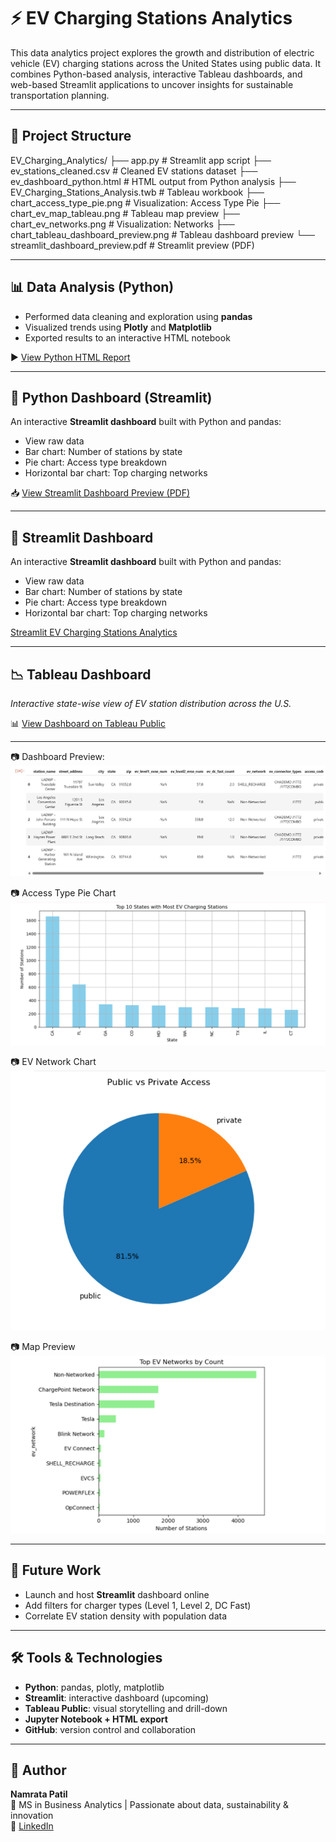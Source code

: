 # ⚡ EV Charging Stations Analytics

This data analytics project explores the growth and distribution of electric vehicle (EV) charging stations across the United States using public data. It combines Python-based analysis, interactive Tableau dashboards, and web-based Streamlit applications to uncover insights for sustainable transportation planning.

---

## 📁 Project Structure

EV_Charging_Analytics/ 
├── app.py # Streamlit app script 
├── ev_stations_cleaned.csv # Cleaned EV stations dataset 
├── ev_dashboard_python.html # HTML output from Python analysis 
├── EV_Charging_Stations_Analysis.twb # Tableau workbook 
├── chart_access_type_pie.png # Visualization: Access Type Pie 
├── chart_ev_map_tableau.png # Tableau map preview 
├── chart_ev_networks.png # Visualization: Networks 
├── chart_tableau_dashboard_preview.png # Tableau dashboard preview 
└── streamlit_dashboard_preview.pdf # Streamlit preview (PDF)


---

## 📊 Data Analysis (Python)

- Performed data cleaning and exploration using **pandas**
- Visualized trends using **Plotly** and **Matplotlib**
- Exported results to an interactive HTML notebook

▶️ [View Python HTML Report](https://namratap1908.github.io/ev-charging-analytics/ev_dashboard_python.html)

---

## 🐍 Python Dashboard (Streamlit)

An interactive **Streamlit dashboard** built with Python and pandas:
- View raw data
- Bar chart: Number of stations by state
- Pie chart: Access type breakdown
- Horizontal bar chart: Top charging networks

📥 [View Streamlit Dashboard Preview (PDF)](https://github.com/Namratap1908/ev-charging-analytics/blob/main/streamlit_dashboard_preview.pdf)

---

## 🐍 Streamlit Dashboard

An interactive **Streamlit dashboard** built with Python and pandas:
- View raw data
- Bar chart: Number of stations by state
- Pie chart: Access type breakdown
- Horizontal bar chart: Top charging networks
  
[Streamlit EV Charging Stations Analytics](https://ev-charging-analytics-ryu4ypoqpdsfmkrw9g2bd4.streamlit.app/)


---

## 📉 Tableau Dashboard

*Interactive state-wise view of EV station distribution across the U.S.*

📊 [View Dashboard on Tableau Public](https://github.com/Namratap1908/ev-charging-analytics/blob/main/EV_Charging_Stations_Analysis.twb)  

---

📷 Dashboard Preview:  
![Tableau Dashboard Preview](https://github.com/Namratap1908/ev-charging-analytics/blob/main/chart_tableau_dashboard_preview.png.png)

📷 Access Type Pie Chart
   ![Access Type Pie](https://github.com/Namratap1908/ev-charging-analytics/blob/main/chart_access_type_pie.png.png)

📷 EV Network Chart
   ![EV Networks](https://github.com/Namratap1908/ev-charging-analytics/blob/main/chart_ev_networks.png.png)

📷 Map Preview
    ![EV Map Tableau](https://github.com/Namratap1908/ev-charging-analytics/blob/main/chart_ev_map_tableau.png.png)

 


---

## 🚀 Future Work
- Launch and host **Streamlit** dashboard online
- Add filters for charger types (Level 1, Level 2, DC Fast)
- Correlate EV station density with population data

---

## 🛠️ Tools & Technologies
- **Python**: pandas, plotly, matplotlib
- **Streamlit**: interactive dashboard (upcoming)
- **Tableau Public**: visual storytelling and drill-down
- **Jupyter Notebook + HTML export**
- **GitHub**: version control and collaboration

---

## 👤 Author  
**Namrata Patil**  
📍 MS in Business Analytics | Passionate about data, sustainability & innovation  
🔗 [LinkedIn](https://www.linkedin.com/in/patil1namrata)

